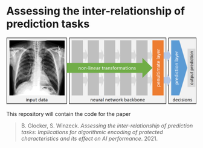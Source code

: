 # Assessing the inter-relationship of prediction tasks

![Components of a deep neural networks](assets/network.png "Components of a deep neural networks")

This repository will contain the code for the paper
> B. Glocker, S. Winzeck. _Assessing the inter-relationship of prediction tasks: Implications for algorithmic encoding of protected characteristics and its effect on AI performance_. 2021.

